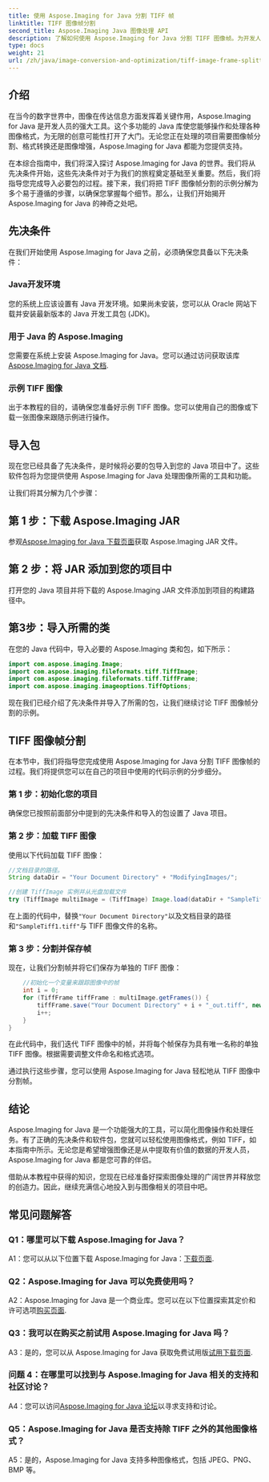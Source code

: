 ```yaml
---
title: 使用 Aspose.Imaging for Java 分割 TIFF 帧
linktitle: TIFF 图像帧分割
second_title: Aspose.Imaging Java 图像处理 API
description: 了解如何使用 Aspose.Imaging for Java 分割 TIFF 图像帧。为开发人员提供的分步指南，包括先决条件、代码示例和常见问题解答。
type: docs
weight: 21
url: /zh/java/image-conversion-and-optimization/tiff-image-frame-splitting/
---
```

## 介绍

在当今的数字世界中，图像在传达信息方面发挥着关键作用，Aspose.Imaging for Java 是开发人员的强大工具。这个多功能的 Java 库使您能够操作和处理各种图像格式，为无限的创意可能性打开了大门。无论您正在处理的项目需要图像帧分割、格式转换还是图像增强，Aspose.Imaging for Java 都能为您提供支持。

在本综合指南中，我们将深入探讨 Aspose.Imaging for Java 的世界。我们将从先决条件开始，这些先决条件对于为我们的旅程奠定基础至关重要。然后，我们将指导您完成导入必要包的过程。接下来，我们将把 TIFF 图像帧分割的示例分解为多个易于遵循的步骤，以确保您掌握每个细节。那么，让我们开始揭开 Aspose.Imaging for Java 的神奇之处吧。

## 先决条件

在我们开始使用 Aspose.Imaging for Java 之前，必须确保您具备以下先决条件：

### Java开发环境
您的系统上应该设置有 Java 开发环境。如果尚未安装，您可以从 Oracle 网站下载并安装最新版本的 Java 开发工具包 (JDK)。

### 用于 Java 的 Aspose.Imaging
您需要在系统上安装 Aspose.Imaging for Java。您可以通过访问获取该库[Aspose.Imaging for Java 文档](https://reference.aspose.com/imaging/java/).

### 示例 TIFF 图像
出于本教程的目的，请确保您准备好示例 TIFF 图像。您可以使用自己的图像或下载一张图像来跟随示例进行操作。

## 导入包

现在您已经具备了先决条件，是时候将必要的包导入到您的 Java 项目中了。这些软件包将为您提供使用 Aspose.Imaging for Java 处理图像所需的工具和功能。

让我们将其分解为几个步骤：

## 第 1 步：下载 Aspose.Imaging JAR

参观[Aspose.Imaging for Java 下载页面](https://releases.aspose.com/imaging/java/)获取 Aspose.Imaging JAR 文件。

## 第 2 步：将 JAR 添加到您的项目中

打开您的 Java 项目并将下载的 Aspose.Imaging JAR 文件添加到项目的构建路径中。

## 第3步：导入所需的类

在您的 Java 代码中，导入必要的 Aspose.Imaging 类和包，如下所示：

```java
import com.aspose.imaging.Image;
import com.aspose.imaging.fileformats.tiff.TiffImage;
import com.aspose.imaging.fileformats.tiff.TiffFrame;
import com.aspose.imaging.imageoptions.TiffOptions;
```

现在我们已经介绍了先决条件并导入了所需的包，让我们继续讨论 TIFF 图像帧分割的示例。

## TIFF 图像帧分割

在本节中，我们将指导您完成使用 Aspose.Imaging for Java 分割 TIFF 图像帧的过程。我们将提供您可以在自己的项目中使用的代码示例的分步细分。

### 第 1 步：初始化您的项目
确保您已按照前面部分中提到的先决条件和导入的包设置了 Java 项目。

### 第 2 步：加载 TIFF 图像
使用以下代码加载 TIFF 图像：

```java
//文档目录的路径。
String dataDir = "Your Document Directory" + "ModifyingImages/";

//创建 TiffImage 实例并从光盘加载文件
try (TiffImage multiImage = (TiffImage) Image.load(dataDir + "SampleTiff1.tiff")) {
```

在上面的代码中，替换`"Your Document Directory"`以及文档目录的路径和`"SampleTiff1.tiff"`与 TIFF 图像文件的名称。

### 第 3 步：分割并保存帧
现在，让我们分割帧并将它们保存为单独的 TIFF 图像：

```java
    //初始化一个变量来跟踪图像中的帧
    int i = 0;
    for (TiffFrame tiffFrame : multiImage.getFrames()) {
        tiffFrame.save("Your Document Directory" + i + "_out.tiff", new TiffOptions(TiffExpectedFormat.TiffJpegRgb));
        i++;
    }
}
```

在此代码中，我们迭代 TIFF 图像中的帧，并将每个帧保存为具有唯一名称的单独 TIFF 图像。根据需要调整文件命名和格式选项。

通过执行这些步骤，您可以使用 Aspose.Imaging for Java 轻松地从 TIFF 图像中分割帧。

## 结论

Aspose.Imaging for Java 是一个功能强大的工具，可以简化图像操作和处理任务。有了正确的先决条件和软件包，您就可以轻松使用图像格式，例如 TIFF，如本指南中所示。无论您是希望增强图像还是从中提取有价值的数据的开发人员，Aspose.Imaging for Java 都是您可靠的伴侣。

借助从本教程中获得的知识，您现在已经准备好探索图像处理的广阔世界并释放您的创造力。因此，继续充满信心地投入到与图像相关的项目中吧。

## 常见问题解答

### Q1：哪里可以下载 Aspose.Imaging for Java？

 A1：您可以从以下位置下载 Aspose.Imaging for Java：[下载页面](https://releases.aspose.com/imaging/java/).

### Q2：Aspose.Imaging for Java 可以免费使用吗？

 A2：Aspose.Imaging for Java 是一个商业库。您可以在以下位置探索其定价和许可选项[购买页面](https://purchase.aspose.com/buy).

### Q3：我可以在购买之前试用 Aspose.Imaging for Java 吗？

 A3：是的，您可以从 Aspose.Imaging for Java 获取免费试用版[试用下载页面](https://releases.aspose.com/).

### 问题 4：在哪里可以找到与 Aspose.Imaging for Java 相关的支持和社区讨论？

 A4：您可以访问[Aspose.Imaging for Java 论坛](https://forum.aspose.com/)以寻求支持和讨论。

### Q5：Aspose.Imaging for Java 是否支持除 TIFF 之外的其他图像格式？

A5：是的，Aspose.Imaging for Java 支持多种图像格式，包括 JPEG、PNG、BMP 等。